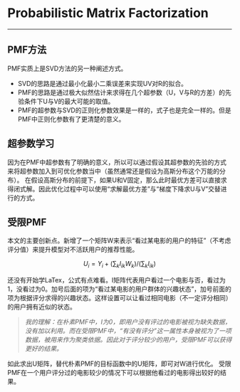 ﻿# Probabilistic Matrix Factorization

---

## PMF方法

PMF实质上是SVD方法的另一种阐述方式。

* SVD的思路是通过最小化最小二乘误差来实现UV对R的拟合。
* PMF的思路是通过极大似然估计来求得在几个超参数（U，V与R的方差）的先验条件下U与V的最大可能的取值。
* PMF的超参数与SVD的正则化参数效果是一样的，式子也是完全一样的。但是PMF中正则化参数有了更清楚的意义。

## 超参数学习

因为在PMF中超参数有了明确的意义，所以可以通过假设其超参数的先验的方式来将超参数加入到可优化参数当中（虽然通常还是假设为高斯分布这个万能的分布）。
在假设高斯分布的前提下，如果U和V固定，那么此时最优方差可以直接求得闭式解。因此优化过程中可以使用“求解最优方差”与“梯度下降求U与V”交替进行的方式。

## 受限PMF

本文的主要创新点。新增了一个矩阵W来表示“看过某电影的用户的特征”（不考虑评分值）来提升模型对不活跃用户的推荐性能。

$$
U_i=Y_i+(\sum_kI_{ik}W_k)/(\sum_kI_{ik})
$$

还没有开始学LaTex，公式有点难看。I矩阵代表用户看过一个电影与否，看过为1，没看过为0。加号后面的项为“看过某电影的用户群体的兴趣状态”，加号前面的项为根据评分求得的兴趣状态。这样设置可以让看过相同电影（不一定评分相同）的用户拥有近似的状态。

>*我的理解：在朴素PMF中，I为0，即用户没有评过的电影被视为缺失数据，没有加以利用。而在受限PMF中，“有没有评分”这一属性本身被视为了一项数据，被用来作为聚类依据。因此对于评分较少的用户，受限PMF可以获得更好的结果。*

如此求出U矩阵，替代朴素PMF的目标函数中的U矩阵，即可对W进行优化。
受限PMF在一个用户评分过的电影较少的情况下可以根据他看过的电影得出较好的结果。

